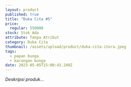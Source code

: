 ```yaml
---
layout: product
published: true
title: "Duka Cita #5"
price:
  regular: 550000
stock: Stok Ada
attribute: Tanpa Atribut
category: Duka Cita
thumbnail: /assets/upload/product/duka-cita-itora.jpeg
tags:
  - papan bunga
  - karangan bunga
date: 2023-05-05T15:00:43.240Z
---
```

*Deskripsi produk...*